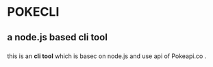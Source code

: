 # POKECLI
## a node.js based cli tool

###
 this is an **cli tool** which is basec on node.js and use api of Pokeapi.co .